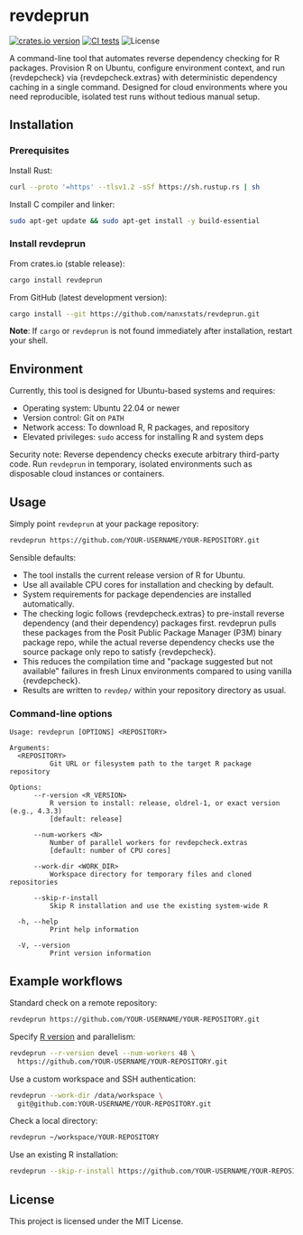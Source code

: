 # revdeprun

[![crates.io version](https://img.shields.io/crates/v/revdeprun)](https://crates.io/crates/revdeprun)
[![CI tests](https://github.com/nanxstats/revdeprun/actions/workflows/ci.yml/badge.svg)](https://github.com/nanxstats/revdeprun/actions/workflows/ci.yml)
![License](https://img.shields.io/crates/l/revdeprun)

A command-line tool that automates reverse dependency checking for R packages.
Provision R on Ubuntu, configure environment context, and run {revdepcheck} via
{revdepcheck.extras} with deterministic dependency caching in a single command.
Designed for cloud environments where you need reproducible, isolated test
runs without tedious manual setup.

## Installation

### Prerequisites

Install Rust:

```bash
curl --proto '=https' --tlsv1.2 -sSf https://sh.rustup.rs | sh
```

Install C compiler and linker:

```bash
sudo apt-get update && sudo apt-get install -y build-essential
```

### Install revdeprun

From crates.io (stable release):

```bash
cargo install revdeprun
```

From GitHub (latest development version):

```bash
cargo install --git https://github.com/nanxstats/revdeprun.git
```

**Note**: If `cargo` or `revdeprun` is not found immediately after installation,
restart your shell.

## Environment

Currently, this tool is designed for Ubuntu-based systems and requires:

- Operating system: Ubuntu 22.04 or newer
- Version control: Git on `PATH`
- Network access: To download R, R packages, and repository
- Elevated privileges: `sudo` access for installing R and system deps

Security note: Reverse dependency checks execute arbitrary third-party code.
Run `revdeprun` in temporary, isolated environments such as disposable cloud
instances or containers.

## Usage

Simply point `revdeprun` at your package repository:

```bash
revdeprun https://github.com/YOUR-USERNAME/YOUR-REPOSITORY.git
```

Sensible defaults:

- The tool installs the current release version of R for Ubuntu.
- Use all available CPU cores for installation and checking by default.
- System requirements for package dependencies are installed automatically.
- The checking logic follows {revdepcheck.extras} to pre-install
  reverse dependency (and their dependency) packages first.
  revdeprun pulls these packages from the Posit Public Package Manager (P3M)
  binary package repo, while the actual reverse dependency checks use the
  source package only repo to satisfy {revdepcheck}.
- This reduces the compilation time and "package suggested but not available"
  failures in fresh Linux environments compared to using vanilla {revdepcheck}.
- Results are written to `revdep/` within your repository directory as usual.

### Command-line options

```
Usage: revdeprun [OPTIONS] <REPOSITORY>

Arguments:
  <REPOSITORY>
          Git URL or filesystem path to the target R package repository

Options:
      --r-version <R_VERSION>
          R version to install: release, oldrel-1, or exact version (e.g., 4.3.3)
          [default: release]

      --num-workers <N>
          Number of parallel workers for revdepcheck.extras
          [default: number of CPU cores]

      --work-dir <WORK_DIR>
          Workspace directory for temporary files and cloned repositories

      --skip-r-install
          Skip R installation and use the existing system-wide R

  -h, --help
          Print help information

  -V, --version
          Print version information
```

## Example workflows

Standard check on a remote repository:

```bash
revdeprun https://github.com/YOUR-USERNAME/YOUR-REPOSITORY.git
```

Specify [R version](https://github.com/r-lib/actions/tree/v2-branch/setup-r)
and parallelism:

```bash
revdeprun --r-version devel --num-workers 48 \
  https://github.com/YOUR-USERNAME/YOUR-REPOSITORY.git
```

Use a custom workspace and SSH authentication:

```bash
revdeprun --work-dir /data/workspace \
  git@github.com:YOUR-USERNAME/YOUR-REPOSITORY.git
```

Check a local directory:

```bash
revdeprun ~/workspace/YOUR-REPOSITORY
```

Use an existing R installation:

```bash
revdeprun --skip-r-install https://github.com/YOUR-USERNAME/YOUR-REPOSITORY.git
```

## License

This project is licensed under the MIT License.
